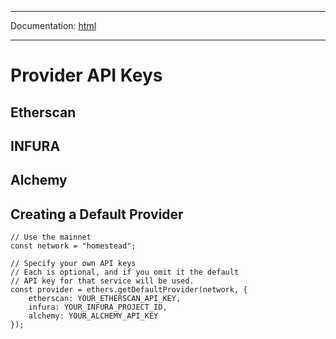 -----

Documentation: [html](https://docs.ethers.io/)

-----

Provider API Keys
=================

Etherscan
---------

INFURA
------

Alchemy
-------

Creating a Default Provider
---------------------------

```
// Use the mainnet
const network = "homestead";

// Specify your own API keys
// Each is optional, and if you omit it the default
// API key for that service will be used.
const provider = ethers.getDefaultProvider(network, {
    etherscan: YOUR_ETHERSCAN_API_KEY,
    infura: YOUR_INFURA_PROJECT_ID,
    alchemy: YOUR_ALCHEMY_API_KEY
});
```

